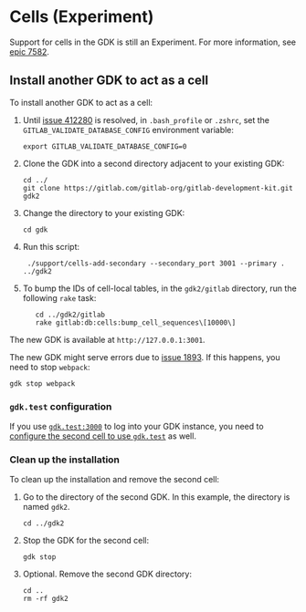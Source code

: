 # Cells (Experiment)

Support for cells in the GDK is still an Experiment.
For more information, see [epic 7582](https://gitlab.com/groups/gitlab-org/-/epics/7582).

## Install another GDK to act as a cell

To install another GDK to act as a cell:

1. Until [issue 412280](https://gitlab.com/gitlab-org/gitlab/-/issues/412280)
   is resolved, in `.bash_profile` or `.zshrc`, set the
   `GITLAB_VALIDATE_DATABASE_CONFIG` environment variable:

   ```shell
   export GITLAB_VALIDATE_DATABASE_CONFIG=0
   ```

1. Clone the GDK into a second directory adjacent to your existing GDK:

   ```shell
   cd ../
   git clone https://gitlab.com/gitlab-org/gitlab-development-kit.git gdk2
   ```

1. Change the directory to your existing GDK:

   ```shell
   cd gdk
   ```

1. Run this script:

   ```shell
    ./support/cells-add-secondary --secondary_port 3001 --primary . ../gdk2
   ```

1. To bump the IDs of cell-local tables, in the `gdk2/gitlab` directory, run the following `rake` task:

   ```shell
      cd ../gdk2/gitlab
      rake gitlab:db:cells:bump_cell_sequences\[10000\]
   ```

The new GDK is available at `http://127.0.0.1:3001`.

The new GDK might serve errors due to
[issue 1893](https://gitlab.com/gitlab-org/gitlab-development-kit/-/issues/1893).
If this happens, you need to stop `webpack`:

```shell
gdk stop webpack
```

### `gdk.test` configuration

If you use [`gdk.test:3000`](gdk.test:3000) to log into your GDK instance, you need to [configure the second cell to use `gdk.test`](local_network.md#local-interface) as well.

### Clean up the installation

To clean up the installation and remove the second cell:

1. Go to the directory of the second GDK. In this example, the directory is named `gdk2`.

   ```shell
   cd ../gdk2
   ```

1. Stop the GDK for the second cell:

   ```shell
   gdk stop
   ```

1. Optional. Remove the second GDK directory:

   ```shell
   cd ..
   rm -rf gdk2
   ```

